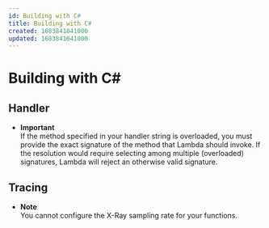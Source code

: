```yaml
---
id: Building with C#
title: Building with C#
created: 1683841041000
updated: 1683841041000
---
```

# Building with C#
## Handler

- **Important**  
If the method specified in your handler string is overloaded, you must provide the exact signature of the method that Lambda should invoke\. If the resolution would require selecting among multiple \(overloaded\) signatures, Lambda will reject an otherwise valid signature\.


## Tracing

- **Note**  
You cannot configure the X\-Ray sampling rate for your functions\.

